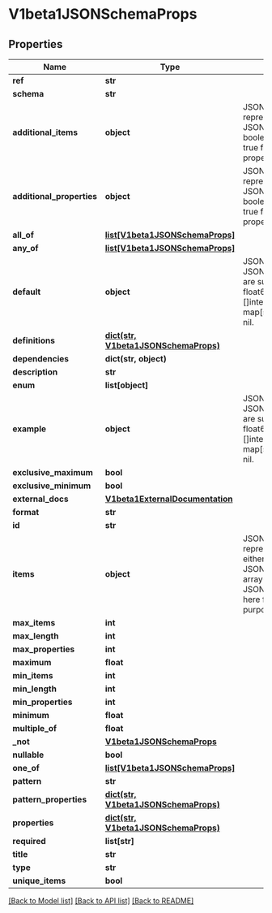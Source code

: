 # V1beta1JSONSchemaProps

## Properties
Name | Type | Description | Notes
------------ | ------------- | ------------- | -------------
**ref** | **str** |  | [optional] 
**schema** | **str** |  | [optional] 
**additional_items** | **object** | JSONSchemaPropsOrBool represents JSONSchemaProps or a boolean value. Defaults to true for the boolean property. | [optional] 
**additional_properties** | **object** | JSONSchemaPropsOrBool represents JSONSchemaProps or a boolean value. Defaults to true for the boolean property. | [optional] 
**all_of** | [**list[V1beta1JSONSchemaProps]**](V1beta1JSONSchemaProps.md) |  | [optional] 
**any_of** | [**list[V1beta1JSONSchemaProps]**](V1beta1JSONSchemaProps.md) |  | [optional] 
**default** | **object** | JSON represents any valid JSON value. These types are supported: bool, int64, float64, string, []interface{}, map[string]interface{} and nil. | [optional] 
**definitions** | [**dict(str, V1beta1JSONSchemaProps)**](V1beta1JSONSchemaProps.md) |  | [optional] 
**dependencies** | **dict(str, object)** |  | [optional] 
**description** | **str** |  | [optional] 
**enum** | **list[object]** |  | [optional] 
**example** | **object** | JSON represents any valid JSON value. These types are supported: bool, int64, float64, string, []interface{}, map[string]interface{} and nil. | [optional] 
**exclusive_maximum** | **bool** |  | [optional] 
**exclusive_minimum** | **bool** |  | [optional] 
**external_docs** | [**V1beta1ExternalDocumentation**](V1beta1ExternalDocumentation.md) |  | [optional] 
**format** | **str** |  | [optional] 
**id** | **str** |  | [optional] 
**items** | **object** | JSONSchemaPropsOrArray represents a value that can either be a JSONSchemaProps or an array of JSONSchemaProps. Mainly here for serialization purposes. | [optional] 
**max_items** | **int** |  | [optional] 
**max_length** | **int** |  | [optional] 
**max_properties** | **int** |  | [optional] 
**maximum** | **float** |  | [optional] 
**min_items** | **int** |  | [optional] 
**min_length** | **int** |  | [optional] 
**min_properties** | **int** |  | [optional] 
**minimum** | **float** |  | [optional] 
**multiple_of** | **float** |  | [optional] 
**_not** | [**V1beta1JSONSchemaProps**](V1beta1JSONSchemaProps.md) |  | [optional] 
**nullable** | **bool** |  | [optional] 
**one_of** | [**list[V1beta1JSONSchemaProps]**](V1beta1JSONSchemaProps.md) |  | [optional] 
**pattern** | **str** |  | [optional] 
**pattern_properties** | [**dict(str, V1beta1JSONSchemaProps)**](V1beta1JSONSchemaProps.md) |  | [optional] 
**properties** | [**dict(str, V1beta1JSONSchemaProps)**](V1beta1JSONSchemaProps.md) |  | [optional] 
**required** | **list[str]** |  | [optional] 
**title** | **str** |  | [optional] 
**type** | **str** |  | [optional] 
**unique_items** | **bool** |  | [optional] 

[[Back to Model list]](../README.md#documentation-for-models) [[Back to API list]](../README.md#documentation-for-api-endpoints) [[Back to README]](../README.md)


